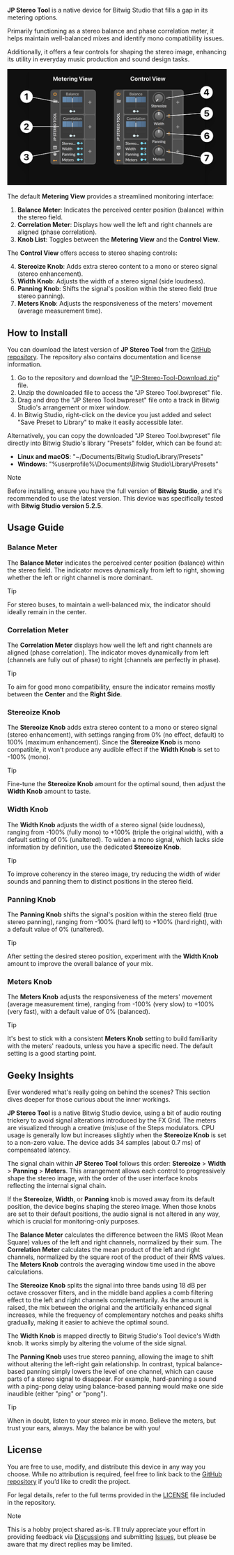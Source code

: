 **JP Stereo Tool** is a native device for Bitwig Studio that fills a gap in its metering options.

Primarily functioning as a stereo balance and phase correlation meter, it helps maintain well-balanced mixes and identify mono compatibility issues.

Additionally, it offers a few controls for shaping the stereo image, enhancing its utility in everyday music production and sound design tasks.

![User Interface Overview](https://github.com/JanuszPelc/StereoTool/raw/main/docs/images/Overview.png)

The default **Metering View** provides a streamlined monitoring interface:

1. **Balance Meter**: Indicates the perceived center position (balance) within the stereo field.
2. **Correlation Meter**: Displays how well the left and right channels are aligned (phase correlation).
3. **Knob List**: Toggles between the **Metering View** and the **Control View**.

The **Control View** offers access to stereo shaping controls:

4. **Stereoize Knob**: Adds extra stereo content to a mono or stereo signal (stereo enhancement).
5. **Width Knob**: Adjusts the width of a stereo signal (side loudness).
6. **Panning Knob**: Shifts the signal's position within the stereo field (true stereo panning).
7. **Meters Knob**: Adjusts the responsiveness of the meters' movement (average measurement time).

## How to Install

You can download the latest version of **JP Stereo Tool** from the [GitHub repository](https://github.com/JanuszPelc/StereoTool). The repository also contains documentation and license information.

1. Go to the repository and download the "[JP-Stereo-Tool-Download.zip](https://github.com/JanuszPelc/StereoTool/raw/main/JP-Stereo-Tool-Download.zip?version=13ec18f16)" file.
2. Unzip the downloaded file to access the "JP Stereo Tool.bwpreset" file.
3. Drag and drop the "JP Stereo Tool.bwpreset" file onto a track in Bitwig Studio's arrangement or mixer window.
4. In Bitwig Studio, right-click on the device you just added and select "Save Preset to Library" to make it easily accessible later.

Alternatively, you can copy the downloaded "JP Stereo Tool.bwpreset" file directly into Bitwig Studio's library "Presets" folder, which can be found at:

- **Linux and macOS**: "~/Documents/Bitwig Studio/Library/Presets"
- **Windows**: "%userprofile%\Documents\Bitwig Studio\Library\Presets"

> [!NOTE]
> Before installing, ensure you have the full version of **Bitwig Studio**, and it's recommended to use the latest version. This device was specifically tested with **Bitwig Studio version 5.2.5**.

## Usage Guide

### Balance Meter

The **Balance Meter** indicates the perceived center position (balance) within the stereo field. The indicator moves dynamically from left to right, showing whether the left or right channel is more dominant.

> [!TIP]
> For stereo buses, to maintain a well-balanced mix, the indicator should ideally remain in the center.

### Correlation Meter

The **Correlation Meter** displays how well the left and right channels are aligned (phase correlation). The indicator moves dynamically from left (channels are fully out of phase) to right (channels are perfectly in phase).

> [!TIP]
> To aim for good mono compatibility, ensure the indicator remains mostly between the **Center** and the **Right Side**.

### Stereoize Knob

The **Stereoize Knob** adds extra stereo content to a mono or stereo signal (stereo enhancement), with settings ranging from 0% (no effect, default) to 100% (maximum enhancement). Since the **Stereoize Knob** is mono compatible, it won’t produce any audible effect if the **Width Knob** is set to -100% (mono).

> [!TIP]  
> Fine-tune the **Stereoize Knob** amount for the optimal sound, then adjust the **Width Knob** amount to taste.

### Width Knob

The **Width Knob** adjusts the width of a stereo signal (side loudness), ranging from -100% (fully mono) to +100% (triple the original width), with a default setting of 0% (unaltered). To widen a mono signal, which lacks side information by definition, use the dedicated **Stereoize Knob**.

> [!TIP]  
> To improve coherency in the stereo image, try reducing the width of wider sounds and panning them to distinct positions in the stereo field.

### Panning Knob

The **Panning Knob** shifts the signal's position within the stereo field (true stereo panning), ranging from -100% (hard left) to +100% (hard right), with a default value of 0% (unaltered).

> [!TIP]  
> After setting the desired stereo position, experiment with the **Width Knob** amount to improve the overall balance of your mix.

### Meters Knob

The **Meters Knob** adjusts the responsiveness of the meters' movement (average measurement time), ranging from -100% (very slow) to +100% (very fast), with a default value of 0% (balanced).

> [!TIP]
> It's best to stick with a consistent **Meters Knob** setting to build familiarity with the meters' readouts, unless you have a specific need. The default setting is a good starting point.

## Geeky Insights

Ever wondered what's really going on behind the scenes? This section dives deeper for those curious about the inner workings.

**JP Stereo Tool** is a native Bitwig Studio device, using a bit of audio routing trickery to avoid signal alterations introduced by the FX Grid. The meters are visualized through a creative (mis)use of the Steps modulators. CPU usage is generally low but increases slightly when the **Stereoize Knob** is set to a non-zero value. The device adds 34 samples (about 0.7 ms) of compensated latency.

The signal chain within **JP Stereo Tool** follows this order: **Stereoize** > **Width** > **Panning** > **Meters**. This arrangement allows each control to progressively shape the stereo image, with the order of the user interface knobs reflecting the internal signal chain.

If the **Stereoize**, **Width**, or **Panning** knob is moved away from its default position, the device begins shaping the stereo image. When those knobs are set to their default positions, the audio signal is not altered in any way, which is crucial for monitoring-only purposes.

The **Balance Meter** calculates the difference between the RMS (Root Mean Square) values of the left and right channels, normalized by their sum. The **Correlation Meter** calculates the mean product of the left and right channels, normalized by the square root of the product of their RMS values. The **Meters Knob** controls the averaging window time used in the above calculations.

The **Stereoize Knob** splits the signal into three bands using 18 dB per octave crossover filters, and in the middle band applies a comb filtering effect to the left and right channels complementarily. As the amount is raised, the mix between the original and the artificially enhanced signal increases, while the frequency of complementary notches and peaks shifts gradually, making it easier to achieve the optimal sound.

The **Width Knob** is mapped directly to Bitwig Studio's Tool device's Width knob. It works simply by altering the volume of the side signal.

The **Panning Knob** uses true stereo panning, allowing the image to shift without altering the left-right gain relationship. In contrast, typical balance-based panning simply lowers the level of one channel, which can cause parts of a stereo signal to disappear. For example, hard-panning a sound with a ping-pong delay using balance-based panning would make one side inaudible (either "ping" or "pong").

> [!TIP]
> When in doubt, listen to your stereo mix in mono. Believe the meters, but trust your ears, always. May the balance be with you!

## License

You are free to use, modify, and distribute this device in any way you choose. While no attribution is required, feel free to link back to the [GitHub repository](https://github.com/JanuszPelc/StereoTool) if you’d like to credit the project.

For legal details, refer to the full terms provided in the [LICENSE](https://github.com/JanuszPelc/StereoTool/blob/main/LICENSE) file included in the repository.

> [!NOTE]
> This is a hobby project shared as-is. I'll truly appreciate your effort in providing feedback via [Discussions](https://github.com/JanuszPelc/StereoTool/discussions) and submitting [Issues](https://github.com/JanuszPelc/StereoTool/issues), but please be aware that my direct replies may be limited.
